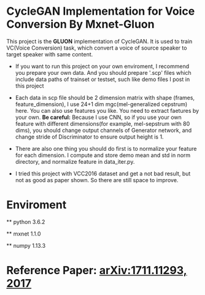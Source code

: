 # CycleGAN Implementation for Voice Conversion By Mxnet-Gluon

This project is the **GLUON** implementation of CycleGAN. It is used to train VC(Voice Conversion) task, which convert a voice of source speaker to target speaker with same content.

* If you want to run this project on your own enviroment, I recommend you prepare your own data. And you should prepare '.scp' files which include data paths of trainset or testset, such like demo files I post in this project

* Each data in scp file should be 2 dimension matrix with shape (frames, feature_dimension), I use 24+1 dim mgc(mel-generalized cepstrum) here. You can also use features you like. You need to extract faetures by your own. **Be careful:** Because I use CNN, so if you use your own feature with different dimensions(for example, mel-sepstrum with 80 dims), you should change output channels of Generator network, and change stride of Discriminator to ensure output height is 1.

* There are also one thing you should do first is to normalize your feature for each dimension. I compute and store demo mean and std in norm directory, and normalize feature in data_iter.py. 

* I tried this project with VCC2016 dataset and get a not bad result, but not as good as paper shown. So there are still space to improve.


# Enviroment

** python 3.6.2

** mxnet 1.1.0

** numpy 1.13.3

# Reference Paper: [arXiv:1711.11293, 2017](https://arxiv.org/abs/1711.11293)
